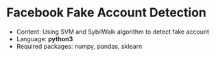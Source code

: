 # Facebook Fake Account Detection
* Content: Using SVM and SybilWalk algorithm to detect fake account
* Language: <b>python3</b>
* Required packages: numpy, pandas, sklearn
